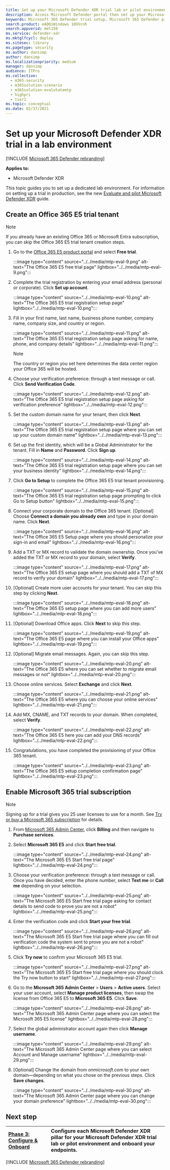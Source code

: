 ```yaml
---
title: Set up your Microsoft Defender XDR trial lab or pilot environment
description: Access Microsoft Defender portal then set up your Microsoft Defender XDR trial lab environment
keywords: Microsoft 365 Defender trial setup, Microsoft 365 Defender pilot setup, try Microsoft 365 Defender, Microsoft 365 Defender evaluation lab setup
search.product: eADQiWindows 10XVcnh
search.appverid: met150
ms.service: defender-xdr
ms.mktglfcycl: deploy
ms.sitesec: library
ms.pagetype: security
ms.author: dansimp
author: dansimp
ms.localizationpriority: medium
manager: dansimp
audience: ITPro
ms.collection:
  - m365-security
  - m365solution-scenario
  - m365solution-evalutatemtp
  - highpri
  - tier1
ms.topic: conceptual
ms.date: 02/17/2021
---
```


# Set up your Microsoft Defender XDR trial in a lab environment

[!INCLUDE [Microsoft 365 Defender rebranding](../includes/microsoft-defender.md)]

**Applies to:**
- Microsoft Defender XDR

This topic guides you to set up a dedicated lab environment. For information on setting up a trial in production, see the new [Evaluate and pilot Microsoft Defender XDR](eval-overview.md) guide.

## Create an Office 365 E5 trial tenant

> [!NOTE]
> If you already have an existing Office 365 or Microsoft Entra subscription, you can skip the Office 365 E5 trial tenant creation steps.

1. Go to the [Office 365 E5 product portal](https://www.microsoft.com/microsoft-365/business/office-365-enterprise-e5-business-software?activetab=pivot%3aoverviewtab) and select **Free trial**.

   :::image type="content" source="../../media/mtp-eval-9.png" alt-text="The Office 365 E5 free trial page" lightbox="../../media/mtp-eval-9.png":::

2. Complete the trial registration by entering your email address (personal or corporate). Click **Set up account**.

   :::image type="content" source="../../media/mtp-eval-10.png" alt-text="The Office 365 E5 trial registration setup page" lightbox="../../media/mtp-eval-10.png":::

3. Fill in your first name, last name, business phone number, company name, company size, and country or region.

   :::image type="content" source="../../media/mtp-eval-11.png" alt-text="The Office 365 E5 trial registration setup page asking for name, phone, and company details" lightbox="../../media/mtp-eval-11.png":::

   > [!NOTE]
   > The country or region you set here determines the data center region your Office 365 will be hosted.

4. Choose your verification preference: through a text message or call. Click **Send Verification Code**.

   :::image type="content" source="../../media/mtp-eval-12.png" alt-text="The Office 365 E5 trial registration setup page asking for verification preference" lightbox="../../media/mtp-eval-12.png":::

5. Set the custom domain name for your tenant, then click **Next**.

   :::image type="content" source="../../media/mtp-eval-13.png" alt-text="The Office 365 E5 trial registration setup page where you can set up your custom domain name" lightbox="../../media/mtp-eval-13.png":::

6. Set up the first identity, which will be a Global Administrator for the tenant. Fill in **Name** and **Password**. Click **Sign up**.

   :::image type="content" source="../../media/mtp-eval-14.png" alt-text="The Office 365 E5 trial registration setup page where you can set your business identity" lightbox="../../media/mtp-eval-14.png":::

7. Click **Go to Setup** to complete the Office 365 E5 trial tenant provisioning.

   :::image type="content" source="../../media/mtp-eval-15.png" alt-text="The Office 365 E5 trial registration setup page prompting to click Go to Setup button" lightbox="../../media/mtp-eval-15.png":::

8. Connect your corporate domain to the Office 365 tenant. [Optional] Choose **Connect a domain you already own** and type in your domain name. Click **Next**.

   :::image type="content" source="../../media/mtp-eval-16.png" alt-text="The Office 365 E5 Setup page where you should personalize your sign-in and email" lightbox="../../media/mtp-eval-16.png":::

9. Add a TXT or MX record to validate the domain ownership. Once you've added the TXT or MX record to your domain, select **Verify**.

   :::image type="content" source="../../media/mtp-eval-17.png" alt-text="The Office 365 E5 setup page where you should add a TXT of MX record to verify your domain" lightbox="../../media/mtp-eval-17.png":::

10. [Optional] Create more user accounts for your tenant. You can skip this step by clicking **Next**.

    :::image type="content" source="../../media/mtp-eval-18.png" alt-text="The Office 365 E5 setup page where you can add more users" lightbox="../../media/mtp-eval-18.png":::

11. [Optional] Download Office apps. Click **Next** to skip this step.

    :::image type="content" source="../../media/mtp-eval-19.png" alt-text="The Office 365 E5 page where you can install your Office apps" lightbox="../../media/mtp-eval-19.png":::

12. [Optional] Migrate email messages. Again, you can skip this step.

    :::image type="content" source="../../media/mtp-eval-20.png" alt-text="The Office 365 E5 where you can set whether to migrate email messages or not" lightbox="../../media/mtp-eval-20.png":::

13. Choose online services. Select **Exchange** and click **Next**.

    :::image type="content" source="../../media/mtp-eval-21.png" alt-text="The Office 365 E5 where you can choose your online services" lightbox="../../media/mtp-eval-21.png":::

14. Add MX, CNAME, and TXT records to your domain. When completed, select **Verify**.

    :::image type="content" source="../../media/mtp-eval-22.png" alt-text="The Office 365 E5 here you can add your DNS records" lightbox="../../media/mtp-eval-22.png":::

15. Congratulations, you have completed the provisioning of your Office 365 tenant.

    :::image type="content" source="../../media/mtp-eval-23.png" alt-text="The Office 365 E5 setup completion confirmation page" lightbox="../../media/mtp-eval-23.png":::

## Enable Microsoft 365 trial subscription

> [!NOTE]
> Signing up for a trial gives you 25 user licenses to use for a month. See [Try or buy a Microsoft 365 subscription](../../commerce/try-or-buy-microsoft-365.md) for details.

1. From [Microsoft 365 Admin Center](https://admin.microsoft.com/), click **Billing** and then navigate to **Purchase services**.

2. Select **Microsoft 365 E5** and click **Start free trial**.

   :::image type="content" source="../../media/mtp-eval-24.png" alt-text="The Microsoft 365 E5 Start free trial page" lightbox="../../media/mtp-eval-24.png":::

3. Choose your verification preference: through a text message or call. Once you have decided, enter the phone number, select **Text me** or **Call me** depending on your selection.

   :::image type="content" source="../../media/mtp-eval-25.png" alt-text="The Microsoft 365 E5 Start free trial page asking for contact details to send code to prove you are not a robot" lightbox="../../media/mtp-eval-25.png":::

4. Enter the verification code and click **Start your free trial**.

   :::image type="content" source="../../media/mtp-eval-26.png" alt-text="The Microsoft 365 E5 Start free trial page where you can fill out verification code the system sent to prove you are not a robot" lightbox="../../media/mtp-eval-26.png":::

5. Click **Try now** to confirm your Microsoft 365 E5 trial.

   :::image type="content" source="../../media/mtp-eval-27.png" alt-text="The Microsoft 365 E5 Start free trial page where you should clock the Try now button to start" lightbox="../../media/mtp-eval-27.png":::

6. Go to the **Microsoft 365 Admin Center** > **Users** > **Active users**. Select your user account, select **Manage product licenses**, then swap the license from Office 365 E5 to **Microsoft 365 E5**. Click **Save**.

   :::image type="content" source="../../media/mtp-eval-28.png" alt-text="The Microsoft 365 Admin Center page where you can select the Microsoft 365 E5 license" lightbox="../../media/mtp-eval-28.png":::

7. Select the global administrator account again then click **Manage username**.

   :::image type="content" source="../../media/mtp-eval-29.png" alt-text="The Microsoft 365 Admin Center page where you can select Account and Manage username" lightbox="../../media/mtp-eval-29.png":::

8. [Optional] Change the domain from *onmicrosoft.com* to your own domain—depending on what you chose on the previous steps. Click **Save changes**.

   :::image type="content" source="../../media/mtp-eval-30.png" alt-text="The Microsoft 365 Admin Center page where you can change your domain preference" lightbox="../../media/mtp-eval-30.png":::

## Next step

|[Phase 3: Configure & Onboard](config-m365d-eval.md) | Configure each Microsoft Defender XDR pillar for your Microsoft Defender XDR trial lab or pilot environment and onboard your endpoints.
|:-------|:-----|
[!INCLUDE [Microsoft 365 Defender rebranding](../../includes/defender-m3d-techcommunity.md)]

